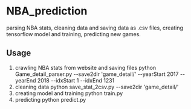 # NBA_prediction
parsing NBA stats, cleaning data and saving data as .csv files, creating tensorflow model and training, predicting new games.
## Usage
1. crawling NBA stats from website and saving files
python Game_detail_parser.py --save2dir 'game_detail/' --yearStart 2017 --yearEnd 2018 --idxStart 1 --idxEnd 1231
2. cleaning data
python save_stat_2csv.py --save2dir 'game_detail/'
3. creating model and training
python train.py
4. predicting
python predict.py

